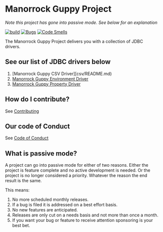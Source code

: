 # Manorrock Guppy Project

_Note this project has gone into passive mode. See below for an explanation_

[![build](https://github.com/manorrock/guppy/actions/workflows/build.yml/badge.svg)](https://github.com/manorrock/guppy/actions/workflows/build.yml)
[![Bugs](https://sonarcloud.io/api/project_badges/measure?project=manorrock_guppy&metric=bugs)](https://sonarcloud.io/summary/new_code?id=manorrock_guppy)
[![Code Smells](https://sonarcloud.io/api/project_badges/measure?project=manorrock_guppy&metric=code_smells)](https://sonarcloud.io/summary/new_code?id=manorrock_guppy)

The Manorrock Guppy Project delivers you with a collection of JDBC drivers.

## See our list of JDBC drivers below

1. [Manorrock Guppy CSV Driver][csv/README.md)
1. [Manorrock Guppy Environment Driver](environment/README.md)
1. [Manorrock Guppy Property Driver](property/README.md)

## How do I contribute?

See [Contributing](CONTRIBUTING.md)

## Our code of Conduct

See [Code of Conduct](CODE_OF_CONDUCT.md)

## What is passive mode?

A project can go into passive mode for either of two reasons. Either the project
is feature complete and no active development is needed. Or the project is no
longer considered a priority. Whatever the reason the end result is the same.

This means:

1. No more scheduled monthly releases.
2. If a bug is filed it is addressed on a best effort basis.
3. No new features are anticipated.
4. Releases are only cut on a needs basis and not more than once a month.
5. If you want your bug or feature to receive attention sponsoring is your best bet.
